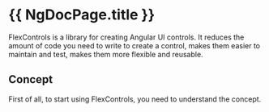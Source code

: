 # {{ NgDocPage.title }}

FlexControls is a library for creating Angular UI controls.
It reduces the amount of code you need to write to create a control,
makes them easier to maintain and test, makes them more flexible and reusable.

## Concept

First of all, to start using FlexControls, you need to understand the concept.


